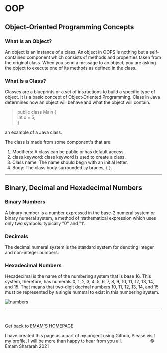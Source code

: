 # OOP 

## Object-Oriented Programming Concepts

### What Is an Object?

An object is an instance of a class. An object in OOPS is nothing but a self-contained component which consists of methods and properties taken from the original class. When you send a message to an object, you are asking the object to execute one of its methods as defined in the class.

### What Is a Class?

Classes are a blueprints or a set of instructions to build a specific type of object. It is a basic concept of Object-Oriented Programming. Class in Java determines how an object will behave and what the object will contain.

>public class Main {<br>
  int x = 5;<br>
}

an example of a Java class.

The class is made from some component's that are: 

1. Modifiers: A class can be public or has default access.
2. class keyword: class keyword is used to create a class.
3. Class name: The name should begin with an initial letter.
4. Body: The class body surrounded by braces, { }.

<hr>

## Binary, Decimal and Hexadecimal Numbers

### Binary Numbers 

A binary number is a number expressed in the base-2 numeral system or binary numeral system, a method of mathematical expression which uses only two symbols: typically "0" and "1". 

### Decimals

The decimal numeral system is the standard system for denoting integer and non-integer numbers.

### Hexadecimal Numbers

Hexadecimal is the name of the numbering system that is base 16. This system, therefore, has numerals 0, 1, 2, 3, 4, 5, 6, 7, 8, 9, 10, 11, 12, 13, 14, and 15. That means that two-digit decimal numbers 10, 11, 12, 13, 14, and 15 must be represented by a single numeral to exist in this numbering system.

![numbers](https://res.cloudinary.com/practicaldev/image/fetch/s--T7wcXusu--/c_limit%2Cf_auto%2Cfl_progressive%2Cq_66%2Cw_880/https://dev-to-uploads.s3.amazonaws.com/i/liouwl2hulpzi3puyade.gif)


<hr>
&nbsp;
&nbsp;

Get back to [EMAM'S HOMEPAGE](https://emam96.github.io/reading-notes/)

 I have created this page as a part of my project using Github, Please visit my [profile](https://github.com/Emam96), I will be more than happy to hear from you all.      &nbsp;        &nbsp;       &nbsp;   &nbsp;&nbsp;&nbsp;&nbsp;&nbsp;&nbsp;&nbsp;&nbsp;&nbsp;&nbsp;&nbsp;&nbsp;&nbsp;&nbsp;&nbsp;      © Emam Shararah 2021